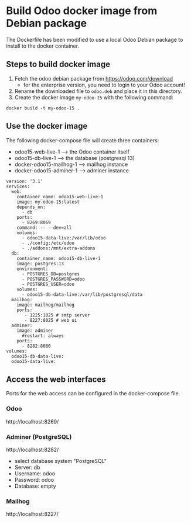 # Build Odoo docker image from Debian package

The Dockerfile has been modified to use a local Odoo Debian package to install to the docker container.

## Steps to build docker image

1. Fetch the odoo debian package from https://odoo.com/download
   * for the enterprise version, you need to login to your Odoo account!
2. Rename the downloaded file to `odoo.deb` and place it in this directory.
3. Create the docker image `my-odoo-15` with the following command:

```
docker build -t my-odoo-15 .
```

## Use the docker image

The following docker-compose file will create three containers:
* odoo15-web-live-1 --> the Odoo container itself
* odoo15-db-live-1 --> the database (postgresql 13)
* docker-odoo15-mailhog-1 --> mailhog instance
* docker-odoo15-adminer-1 --> adminer instance

```
version: '3.1'
services:
  web:
    container_name: odoo15-web-live-1
    image: my-odoo-15:latest
    depends_on:
      - db
    ports:
      - 8269:8069
    command: -- --dev=all
    volumes:
      - odoo15-data-live:/var/lib/odoo
      - ./config:/etc/odoo
      - ./addons:/mnt/extra-addons
  db:
    container_name: odoo15-db-live-1
    image: postgres:13
    environment:
      - POSTGRES_DB=postgres
      - POSTGRES_PASSWORD=odoo
      - POSTGRES_USER=odoo
    volumes:
      - odoo15-db-data-live:/var/lib/postgresql/data
  mailhog:
    image: mailhog/mailhog
    ports:
       - 1225:1025 # smtp server
       - 8227:8025 # web ui
  adminer:
    image: adminer
      #restart: always
    ports:
      - 8282:8080
volumes:
  odoo15-db-data-live:
  odoo15-data-live:
```

## Access the web interfaces

Ports for the web access can be configured in the docker-compose file.

### Odoo

http://localhost:8269/

### Adminer (PostgreSQL)

http://localhost:8282/

* select database system "PostgreSQL"
* Server: db
* Username: odoo
* Password: odoo
* Database: empty

### Mailhog

http://localhost:8227/
